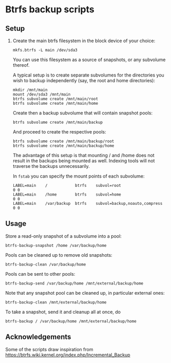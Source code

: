 Btrfs backup scripts
====================

Setup
-----

1.  Create the main btrfs filesystem in the block device of your choice:

        mkfs.btrfs -L main /dev/sda3

    You can use this filesystem as a source of snapshots, or any subvolume
    thereof.

    A typical setup is to create separate subvolumes for the directories you
    wish to backup independently (say, the root and home directories):

        mkdir /mnt/main
        mount /dev/sda3 /mnt/main
        btrfs subvolume create /mnt/main/root
        btrfs subvolume create /mnt/main/home

    Create then a backup subvolume that will contain snapshot pools:

        btrfs subvolume create /mnt/main/backup

    And proceed to create the respective pools:

        btrfs subvolume create /mnt/main/backup/root
        btrfs subvolume create /mnt/main/backup/home

    The advantage of this setup is that mounting / and /home does not result in
    the backups being mounted as well. Indexing tools will not traverse the
    backups unnecessarily.

    In `fstab` you can specify the mount points of each subvolume:

        LABEL=main    /            btrfs    subvol=root                    0 0
        LABEL=main    /home        btrfs    subvol=home                    0 0
        LABEL=main    /var/backup  btrfs    subvol=backup,noauto,compress  0 0


Usage
-----

Store a read-only snapshot of a subvolume into a pool:

    btrfs-backup-snapshot /home /var/backup/home

Pools can be cleaned up to remove old snapshots:

    btrfs-backup-clean /var/backup/home

Pools can be sent to other pools:

    btrfs-backup-send /var/backup/home /mnt/external/backup/home

Note that any snapshot pool can be cleaned up, in particular external ones:

    btrfs-backup-clean /mnt/external/backup/home

To take a snapshot, send it and cleanup all at once, do

    btrfs-backup / /var/backup/home /mnt/external/backup/home


Acknowledgements
----------------

Some of the scripts draw inspiration from
https://btrfs.wiki.kernel.org/index.php/Incremental_Backup
